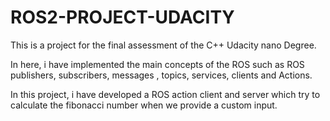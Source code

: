 # ROS2-PROJECT-UDACITY

This is a project for the final assessment of the C++ Udacity nano Degree. 

In here, i have implemented the main concepts of the ROS such as ROS publishers, subscribers, messages , topics, services, clients and Actions. 

In this project, i have developed a ROS action client and server which try to calculate the fibonacci number when we provide a custom input. 
